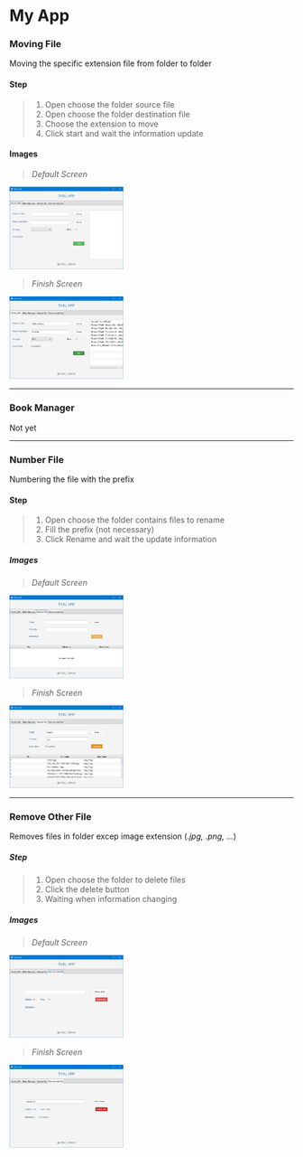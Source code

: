# My App
### Moving File 

Moving the specific extension file from folder to folder

#### Step
>1. Open choose the folder source file
>2. Open choose the folder destination file
>3. Choose the extension to move
>4. Click start and wait the information update

#### Images
>*Default Screen*

<img src="image/MovingFile.JPG" width="40%" height="30%"/>     

>*Finish Screen*

<img src="image/MovingFile_2.JPG" width="40%" height="30%"/>     

---
### Book Manager

Not yet

---
### Number File

Numbering the file with the prefix 

#### Step
>1. Open choose the folder contains files to rename
>2. Fill the prefix (not necessary)
>3. Click Rename and wait the update information

##### Images
>*Default Screen*

<img src="image/NumberFile.JPG" width="40%" height="30%"/>     

>*Finish Screen*

<img src="image/NumberFile_2.JPG" width="40%" height="30%"/>     

---

### Remove Other File

Removes files in folder excep image extension (*.jpg, .png, ...*)

##### Step 

>1. Open choose the folder to delete files
>2. Click the delete button
>3. Waiting when information changing
>

##### Images

>*Default Screen*

<img src="image/RemoveOtherFile.JPG" width="40%" height="30%"/>     

>*Finish Screen*

<img src="image/RemoveOtherFile_2.JPG" width="40%" height="30%"/>    

